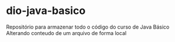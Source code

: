 # dio-java-basico
Repositório para armazenar todo o código do curso de Java Básico
Alterando conteudo de um arquivo de forma local

